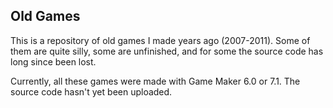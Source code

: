 ## Old Games ##

This is a repository of old games I made years ago (2007-2011). Some of them are quite silly, some are unfinished, and for some the source code has long since been lost.

Currently, all these games were made with Game Maker 6.0 or 7.1. The source code hasn't yet been uploaded.

